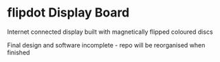 # flipdot Display Board
Internet connected display built with magnetically flipped coloured discs

Final design and software incomplete - repo will be reorganised when finished
